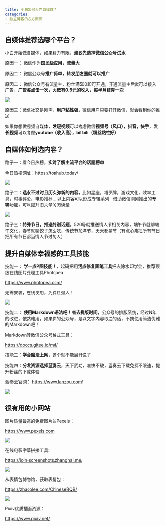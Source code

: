 ```yaml
---
title: 小白如何入门自媒体？
categories:
- 独立博客的方方面面
---
```



## 自媒体推荐选哪个平台？

小白开始做自媒体，如果精力有限，**建议先选择微信公众号试水**

原因一： 微信作为**国民级应用，流量大**

原因二： 微信公众号**推广简单，转发朋友圈就可以推广**

原因二： 微信公众号有流量主，粉丝满500即可开通，开通流量主后就可以接入广告，**广告每点击一次，大概有0.5元的收入，每半月结算一次**

![](https://v2fy.com/kr20/kr20-001.png)

原因三：微信社交是刚需，**用户粘性强**，微信用户只要打开微信，就会看到你的推送


如果你想做视频自媒体，**发短视频**可以考虑微信**视频号（风口），抖音，快手**，发**长视频**可以考虑**youtube（收入高），bilibili（粉丝粘性好）**


## 自媒体如何选内容？

路子一：看今日热榜，**实时了解主流平台的话题榜单**

今日热榜网址：https://tophub.today/

![](https://v2fy.com/kr20/kr20-fireshot.png)

路子二：**选永不过时且历久弥新的内容**，比如星座，塔罗牌，游戏文化，效率工具，时事评论，电影推荐... 以上内容可以形成专辑系列，借助微信刚刚推出的**专辑**功能，可以提升旧文章的阅读量

![](https://v2fy.com/kr20/kr20-004.png)

路子三：**特殊节日，推送特别话题**，520号就推送情人节相关内容，端午节就聊端午文化，春节就聊饺子怎么吃，传统节加洋节，天天都是节（有点心疼把所有节日把所有节日都当情人节过的人）



## 提升自媒体幸福感的工具技能


技能一： **学一点P图技能！**，起码把用**污点修复画笔工具**把去除水印学会，推荐顶级在线图片处理工具Photopea

https://www.photopea.com/


无需安装，在线使用，免费且强大！

![](https://v2fy.com/asset/001-photopea/73322304-8b165d80-427f-11ea-85d3-71a05a73af6c.gif)

技能二： **使用Markdown语法吧！省去排版时间**，公众号的排版系统，经过N年的改进，依然难用，如果你的公众号，是以文字内容取胜的话，不妨使用简洁优雅的Markdown吧！

Markdown转微信公众号格式工具：

https://doocs.gitee.io/md/



技能三：**学会魔法上网**，这个就不能展开说了

技能四：**分发资源选择蓝奏云**，天下武功，唯快不破，蓝奏云下载免费不限速，提升粉丝的下载体验

蓝奏云官网：
https://www.lanzou.com/

![](https://v2fy.com/kr20/kr20-005.png)

## 很有用的小网站

图片质量最高的免费图片站Pexels：

https://www.pexels.com

![](https://v2fy.com/kr20/kr20-008.png)

在线电影字幕拼接工具:

https://join-screenshots.zhanghai.me/

![](https://v2fy.com/asset/013-join-screenshots/jietu.gif)

从表情包博物馆，获取表情包：

https://zhaoolee.com/ChineseBQB/


![](https://v2fy.com/kr20/kr12-009.png)


Pixiv优质插画资源：

https://www.pixiv.net/




